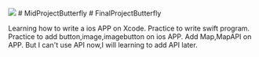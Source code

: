 <img src =https://www.ncnu.edu.tw/ncnuweb/units/share/全校共用/web_material/images/banner/banner_25.gif> 
# MidProjectButterfly
# FinalProjectButterfly

Learning how to write a ios APP on Xcode.
Practice to write swift program.
Practice to add button,image,imagebutton on ios APP.
Add Map,MapAPI on APP. But I can't use API now,I will learning to add API later.
